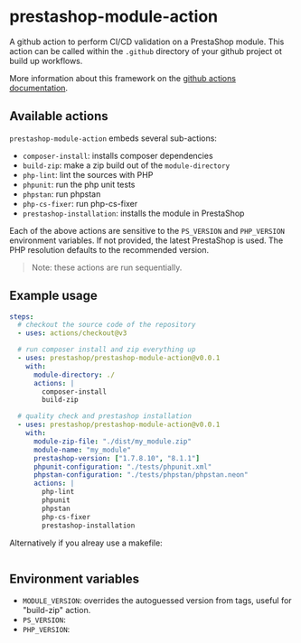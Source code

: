 # prestashop-module-action

A github action to perform CI/CD validation on a PrestaShop module. This action can be called within the `.github` directory of your github project ot build up workflows.

More information about this framework on the [github actions documentation](https://docs.github.com/en/actions/using-workflows/workflow-syntax-for-github-actions).

## Available actions

`prestashop-module-action` embeds several sub-actions:

- `composer-install`: installs composer dependencies
- `build-zip`: make a zip build out of the `module-directory`
- `php-lint`: lint the sources with PHP
- `phpunit`: run the php unit tests
- `phpstan`: run phpstan
- `php-cs-fixer`: run php-cs-fixer
- `prestashop-installation`: installs the module in PrestaShop

Each of the above actions are sensitive to the `PS_VERSION` and `PHP_VERSION` environment variables. If not provided, the latest PrestaShop is used. The PHP resolution defaults to the recommended version.

> Note: these actions are run sequentially.

## Example usage

```yml
steps:
  # checkout the source code of the repository
  - uses: actions/checkout@v3

  # run composer install and zip everything up
  - uses: prestashop/prestashop-module-action@v0.0.1
    with:
      module-directory: ./
      actions: |
        composer-install
        build-zip

  # quality check and prestashop installation
  - uses: prestashop/prestashop-module-action@v0.0.1
    with:
      module-zip-file: "./dist/my_module.zip"
      module-name: "my_module"
      prestashop-version: ["1.7.8.10", "8.1.1"]
      phpunit-configuration: "./tests/phpunit.xml"
      phpstan-configuration: "./tests/phpstan/phpstan.neon"
      actions: |
        php-lint
        phpunit
        phpstan
        php-cs-fixer
        prestashop-installation
```

Alternatively if you alreay use a makefile:


```yml

```

## Environment variables

- `MODULE_VERSION`: overrides the autoguessed version from tags, useful for "build-zip" action.
- `PS_VERSION`:
- `PHP_VERSION`:
